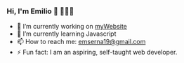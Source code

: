 ### Hi, I'm Emilio 👋	👨🏾‍💻

- 🔭 I’m currently working on [myWebsite](https://github.com/emserna19/myWebsite.git)
- 🌱 I’m currently learning Javascript
- 📫 How to reach me: emserna19@gmail.com
- ⚡ Fun fact: I am an aspiring, self-taught web developer.
